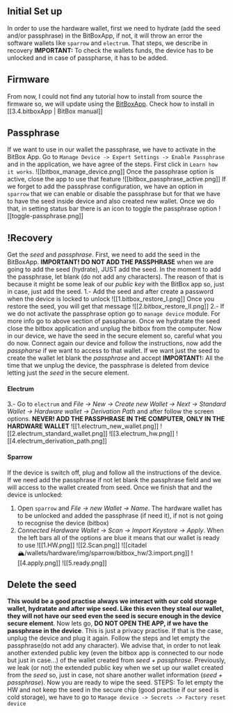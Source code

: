 ## Initial Set up
In order to use the hardware wallet, first we need to hydrate (add the seed and/or passphrase) in the BitBoxApp, if not, it will throw an error the software wallets like `sparrow` and `electrum`. That steps, we describe in recovery
**IMPORTANT:** To check the wallets funds, the device has to be unlocked and in case of passpharse, it has to be added.

## Firmware
From now, I could not find any tutorial how to install from source the firmware so, we will update using the [BitBoxApp](
`https://github.com/digitalbitbox/bitbox-wallet-app/releases`). Check how to install in [[3.4.bitboxApp | BitBox manual]]

## Passphrase
If we want to use in our wallet the passphrase, we have to activate in the BitBox App. Go to `Manage Device -> Expert Settings -> Enable Passphrase` and in the application, we have agree of the steps. First click in `Learn how it works`.
![[bitbox_manage_device.png]]
Once the passphrase option is active, close the app to use that feature
![[bitbox_passphrase_active.png]]
If we forget to add the passphrase configuration, we have an option in `sparrow` that we can enable or disable the passphrase but for that we have to have the seed inside device and also created new wallet. Once we do that, in setting status bar there is an icon to toggle the passphrase option
![[toggle-passphrase.png]]
## !Recovery
Get the *seed* and *passphrase*. First, we need to add the seed in the BitBoxApp. **IMPORTANT! DO NOT ADD THE PASSPHRASE** when we are going to add the seed (hydrate), JUST add the seed. In the moment to add the passphrase, let blank (do not add any characters). The reason of that is because it might be some leak of our *public key* with the BitBox app so, just in case, just add the seed.
1.- Add the seed and after create a password when the device is locked to unlock
![[1.bitbox_restore_I.png]]
Once you restore the seed, you will get that message
![[2.bitbox_restore_II.png]]
2.- If we do not activate the passphrase option go to `manage device` module. For more info go to above section of passpharse.
Once we hydratate the seed close the bitbox application and unplug the bitbox from the computer. Now in our device, we have the seed in the secure element so, careful what you do now. Connect again our device and follow the instructions, now add the *passpharse* if we want to access to that wallet. If we want just the seed to create the wallet let blank the *passphrase* and accept
**IMPORTANT!:** All the time that we unplug the device, the passphrase is deleted from device letting just the *seed* in the secure element.
#### Electrum
3.- Go to `electrum` and *File -> New -> Create new Wallet -> Next -> Standard Wallet -> Hardware wallet -> Derivation Path* and after follow the screen options. **NEVER! ADD THE PASSPHRASE IN THE COMPUTER, ONLY IN THE HARDWARE WALLET**
![[1.electrum_new_wallet.png]]
![[2.electrum_standard_wallet.png]]
![[3.electrum_hw.png]]
![[4.electrum_derivation_path.png]]
#### Sparrow
If the device is switch off, plug and follow all the instructions of the device. If we need add the passphrase if not let blank the passphrase field and we will access to the wallet created from seed. Once we finish that and the device is unlocked:
1. Open `sparrow` and *File -> new Wallet -> Name*. The hardware wallet has to be unlocked and added the passphrase (if need it), if not is not going to recognise the device (bitbox)
2. *Connected Hardware Wallet -> Scan -> Import Keystore -> Apply*. When the left bars all of the options are blue it means that our wallet is ready to use
![[1.HW.png]]
![[2.Scan.png]]
![[citadel 🏔/wallets/hardware/img/sparrow/bitbox_hw/3.import.png]]
![[4.apply.png]]
![[5.ready.png]]
## Delete the seed
**This would be a good practise always we interact with our cold storage wallet, hydratate and after wipe seed. Like this even they steal our wallet, they will not have our seed even the seed is secure enough in the device secure element**.
Now lets go, **DO NOT OPEN THE APP, if we have the passphrase in the device**. This is just a privacy practise. If that is the case, unplug the device and plug it again. Follow the steps and let empty the passphrase(do not add any character). We advise that, in order to not leak another extended public key (even the bitbox app is connected to our node but just in case...) of the wallet created from *seed + passphrase*. Previously, we leak (or not) the extended public key when we set up our wallet created from the *seed* so, just in case, not share another wallet information (*seed + passphrase*). Now you are ready to wipe the seed.
STEPS: To let empty the HW and not keep the seed in the secure chip (good practise if our seed is cold storage), we have to go to `Manage device -> Secrets -> Factory reset device`
